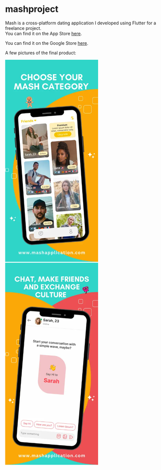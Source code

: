 # mashproject
Mash is a cross-platform dating application I developed using Flutter for a freelance project.  
You can find it on the App Store [here](https://apps.apple.com/gb/app/mash/id6444130930). 

You can find it on the Google Store [here](https://play.google.com/store/apps/details?id=com.amro.mash&hl=en_US). 

A few pictures of the final product:
<div>
  <img src="pictures/MashCategory.webp" alt="MashCategory Screenshot" width="300">
  <img src="pictures/MashChat.webp" alt="MashChat Screenshot" width="300">
</div>
